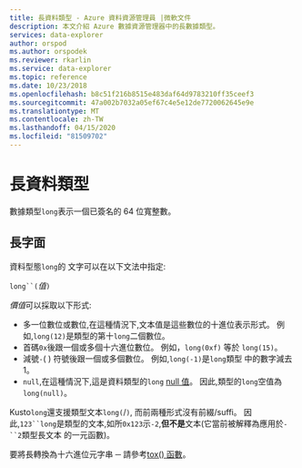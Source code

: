 ```yaml
---
title: 長資料類型 - Azure 資料資源管理員 |微軟文件
description: 本文介紹 Azure 數據資源管理器中的長數據類型。
services: data-explorer
author: orspod
ms.author: orspodek
ms.reviewer: rkarlin
ms.service: data-explorer
ms.topic: reference
ms.date: 10/23/2018
ms.openlocfilehash: b8c51f216b8515e483daf64d9783210ff35ceef3
ms.sourcegitcommit: 47a002b7032a05ef67c4e5e12de7720062645e9e
ms.translationtype: MT
ms.contentlocale: zh-TW
ms.lasthandoff: 04/15/2020
ms.locfileid: "81509702"
---
```

# <a name="the-long-data-type"></a>長資料類型

數據類型`long`表示一個已簽名的 64 位寬整數。

## <a name="long-literals"></a>長字面

資料型態`long`的 文字可以在以下文法中指定:

`long``(`*值*`)`

*價值*可以採取以下形式:
* 多一位數位或數位,在這種情況下,文本值是這些數位的十進位表示形式。 例如,`long(12)`是類型的第十`long`二個數位。
* 首碼`0x`後跟一個或多個十六進位數位。 例如，`long(0xf)` 等於 `long(15)`。
* 減號`-`( ) 符號後跟一個或多個數位。 例如,`long(-1)`是`long`類型 中的數字減去 1。
* `null`,在這種情況下,這是資料類型的`long` [null 值](null-values.md)。 因此,類型的`long`空值為`long(null)`。

Kusto`long`還支援類型文本`long(`/`)`, 而前兩種形式沒有前綴/suffi。 因此,`123``long`是類型的文本,如所`0x123`示`-2`,**但不是**文本(它當前被解釋為應用於`-``2`類型長文本 的一元函數)。
 
要將長轉換為十六進位元字串 ─ 請參考[tox() 函數](../tohexfunction.md)。